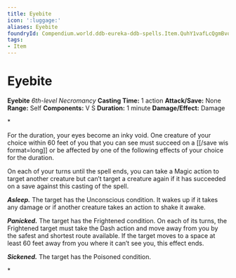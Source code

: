 ```yaml
---
title: Eyebite
icon: ':luggage:'
aliases: Eyebite
foundryId: Compendium.world.ddb-eureka-ddb-spells.Item.QuhY1vafLcQgmBvo
tags:
- Item
---
```


# Eyebite

**Eyebite**
_6th-level Necromancy_
**Casting Time:** 1 action
**Attack/Save:** None
**Range:** Self
**Components:** V S
**Duration:** 1 minute
**Damage/Effect:** Damage

*<p>For the duration, your eyes become an inky void. One creature of your choice within 60 feet of you that you can see must succeed on a [[/save wis format=long]] or be affected by one of the following effects of your choice for the duration.

On each of your turns until the spell ends, you can take a Magic action to target another creature but can’t target a creature again if it has succeeded on a save against this casting of the spell.

***Asleep.*** The target has the Unconscious condition. It wakes up if it takes any damage or if another creature takes an action to shake it awake.

***Panicked.*** The target has the Frightened condition. On each of its turns, the Frightened target must take the Dash action and move away from you by the safest and shortest route available. If the target moves to a space at least 60 feet away from you where it can’t see you, this effect ends.

***Sickened.*** The target has the Poisoned condition.</p>*